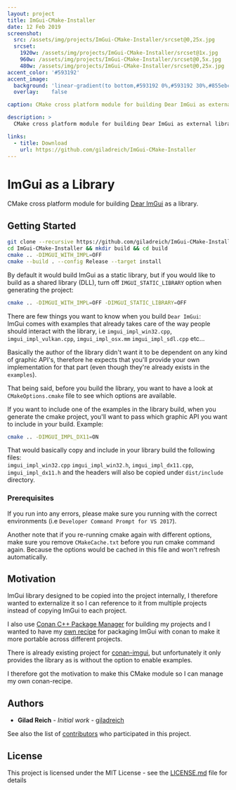 ```yaml
---
layout: project
title: ImGui-CMake-Installer
date: 12 Feb 2019
screenshot:
  src: /assets/img/projects/ImGui-CMake-Installer/srcset@0,25x.jpg
  srcset:
    1920w: /assets/img/projects/ImGui-CMake-Installer/srcset@1x.jpg
    960w: /assets/img/projects/ImGui-CMake-Installer/srcset@0,5x.jpg
    480w: /assets/img/projects/ImGui-CMake-Installer/srcset@0,25x.jpg
accent_color: '#593192'
accent_image:
  background: 'linear-gradient(to bottom,#593192 0%,#593192 30%,#855ebc 50%,#a17fd1 70%,#c5abea 100%)'
  overlay:    false

caption: CMake cross platform module for building Dear ImGui as external library.

description: >
  CMake cross platform module for building Dear ImGui as external library.

links:
  - title: Download
    url: https://github.com/giladreich/ImGui-CMake-Installer
---
```


# ImGui as a Library

CMake cross platform module for building [Dear ImGui](https://github.com/ocornut/imgui) as a library.


## Getting Started

```bash
git clone --recursive https://github.com/giladreich/ImGui-CMake-Installer
cd ImGui-CMake-Installer && mkdir build && cd build
cmake .. -DIMGUI_WITH_IMPL=OFF
cmake --build . --config Release --target install
```

By default it would build ImGui as a static library, but if you would like to build as a shared library (DLL), turn off `IMGUI_STATIC_LIBRARY` option when generating the project:
```bash
cmake .. -DIMGUI_WITH_IMPL=OFF -DIMGUI_STATIC_LIBRARY=OFF
```

There are few things you want to know when you build `Dear ImGui`:<br>
ImGui comes with examples that already takes care of the way people should interact with the library, i.e `imgui_impl_win32.cpp`, `imgui_impl_vulkan.cpp`, `imgui_impl_osx.mm` `imgui_impl_sdl.cpp` etc...

Basically the author of the library didn't want it to be dependent on any kind of graphic API's, therefore he expects that you'll provide your own implementation for that part (even though they're already exists in the `examples`).

That being said, before you build the library, you want to have a look at `CMakeOptions.cmake` file to see which options are available.

If you want to include one of the examples in the library build, when you generate the cmake project, you'll want to pass which graphic API you want to include in your build. Example:
```bash
cmake .. -DIMGUI_IMPL_DX11=ON
```

That would basically copy and include in your library build the following files:<br>
`imgui_impl_win32.cpp` `imgui_impl_win32.h`, `imgui_impl_dx11.cpp`, `imgui_impl_dx11.h`
and the headers will also be copied under `dist/include` directory.


### Prerequisites

If you run into any errors, please make sure you running with the correct environments (i.e `Developer Command Prompt for VS 2017`).

Another note that if you re-running cmake again with different options, make sure you remove `CMakeCache.txt` before you run cmake command again. Because the options would be cached in this file and won't refresh automatically.

## Motivation

ImGui library designed to be copied into the project internally, I therefore wanted to externalize it so I can reference to it from multiple projects instead of copying ImGui to each project. 

I also use [Conan C++ Package Manager](https://conan.io/) for building my projects and I wanted to have my [own recipe](https://github.com/giladreich/conan-imgui) for packaging ImGui with conan to make it more portable across different projects.

There is already existing project for [conan-imgui](https://github.com/bincrafters/conan-imgui), but unfortunately it only provides the library as is without the option to enable examples.

I therefore got the motivation to make this CMake module so I can manage my own conan-recipe.


## Authors

* **Gilad Reich** - *Initial work* - [giladreich](https://github.com/giladreich)

See also the list of [contributors](https://github.com/giladreich/ImGui-CMake-Installer/graphs/contributors) who participated in this project.


## License

This project is licensed under the MIT License - see the [LICENSE.md](LICENSE.md) file for details

